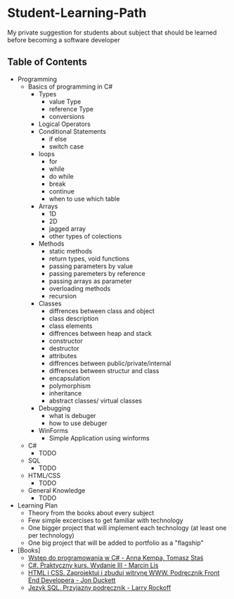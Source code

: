 # Student-Learning-Path

My private suggestion for students about subject that should be learned before becoming a software developer

## Table of Contents

- Programming
  - Basics of programming in C#
    - Types
      - value Type
      - reference Type
      - conversions
    - Logical Operators
    - Conditional Statements
      - if else
      - switch case
    - loops
      - for
      - while
      - do while
      - break
      - continue
      - when to use which table 
    - Arrays
      - 1D
      - 2D
      - jagged array
      - other types of colections
    - Methods
      - static methods
      - return types, void functions
      - passing parameters by value
      - passing paremeters by reference
      - passing arrays as parameter
      - overloading methods
      - recursion
    - Classes
      - diffrences between class and object
      - class description
      - class elements
      - diffrences between heap and stack
      - constructor
      - destructor
      - attributes
      - diffrences between public/private/internal
      - diffrences between structur and class
      - encapsulation
      - polymorphism
      - inheritance
      - abstract classes/ virtual classes
    - Debugging
      - what is debuger
      - how to use debuger
    - WinForms
      - Simple Application using winforms
  - C#
    - TODO
  - SQL
    - TODO
  - HTML/CSS
    - TODO
  - General Knowledge
    - TODO
- Learning Plan
  - Theory from the books about every subject
  - Few simple excercises to get familiar with technology
  - One bigger project that will implement each technology (at least one per technology)
  - One big project that will be added to portfolio as a "flagship"
- [Books]
  - [Wstęp do programowania w C# - Anna Kempa, Tomasz Staś](http://c-sharp.ue.katowice.pl/ksiazka/c_sharp_wer1_1.pdf)
  - [C#. Praktyczny kurs. Wydanie III - Marcin Lis](http://helion.pl/ksiazki/c-praktyczny-kurs-wydanie-iii-marcin-lis,cshpk3.htm)
  - [HTML i CSS. Zaprojektuj i zbuduj witrynę WWW. Podręcznik Front End Developera - Jon Duckett](http://helion.pl/ksiazki/html-i-css-zaprojektuj-i-zbuduj-witryne-www-podrecznik-front-end-developera-jon-duckett,htcsww.htm)
  - [Język SQL. Przyjazny podręcznik - Larry Rockoff](http://helion.pl/ksiazki/jezyk-sql-przyjazny-podrecznik-larry-rockoff,jsqlpp.htm)
  
